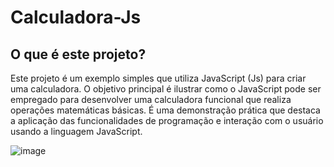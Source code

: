 # Calculadora-Js

## O que é este projeto?

Este projeto é um exemplo simples que utiliza JavaScript (Js) para criar uma calculadora. O objetivo principal é ilustrar como o JavaScript pode ser empregado para desenvolver uma calculadora funcional
que realiza operações matemáticas básicas. É uma demonstração prática que destaca a aplicação das funcionalidades de programação e interação com o usuário usando a linguagem JavaScript.

![image](https://github.com/rafaandradde/Calculadora-Js/assets/147434748/7ab566d5-d29d-4589-9368-4d0d40903803)



